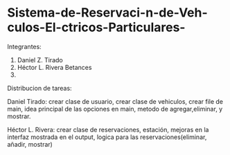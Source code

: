 # Sistema-de-Reservaci-n-de-Veh-culos-El-ctricos-Particulares-
Integrantes:
1. Daniel Z. Tirado
2. Héctor L. Rivera Betances
3. 

Distribucion de tareas:

Daniel Tirado: crear clase de usuario, crear clase de vehiculos, crear file de main, idea principal de las opciones en main,
metodo de agregar,eliminar, y mostrar.

Héctor L. Rivera: crear clase de reservaciones, estación, mejoras en la interfaz mostrada en el output, logica para las reservaciones(eliminar, añadir, mostrar)


